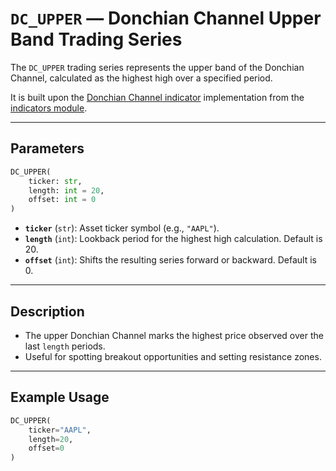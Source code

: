 
# `DC_UPPER` — Donchian Channel Upper Band Trading Series

The `DC_UPPER` trading series represents the upper band of the Donchian Channel, calculated as the highest high over a specified period.

It is built upon the [Donchian Channel indicator](../../../../trading_strategy_tester/indicators/volatility/dc.py) implementation from the [indicators module](../indicators.md).

---

## Parameters

```python
DC_UPPER(
    ticker: str,
    length: int = 20,
    offset: int = 0
)
```

- **`ticker`** (`str`): Asset ticker symbol (e.g., `"AAPL"`).
- **`length`** (`int`): Lookback period for the highest high calculation. Default is 20.
- **`offset`** (`int`): Shifts the resulting series forward or backward. Default is 0.

---

## Description

- The upper Donchian Channel marks the highest price observed over the last `length` periods.
- Useful for spotting breakout opportunities and setting resistance zones.

---

## Example Usage

```python
DC_UPPER(
    ticker="AAPL",
    length=20,
    offset=0
)
```
